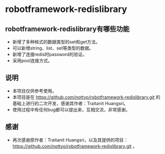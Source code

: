 # robotframework-redislibrary
## robotframework-redislibrary有哪些功能
* 新增了多种格式的数据类型的set和get方法。
* 可以新增string、list、set等类型的数据。
* 新增了连接redis时password的验证。
* 采用pool连接方式。
## 说明
* 本项目仅供参考使用。
* 本项目是在 https://github.com/nottyo/robotframework-redislibrary.git 的基础上进行的二次开发，感谢其作者：Traitanit Huangsri。
* 使用过程中有任何bug都可以提出来，互相交流，非常感谢。
## 感谢
* 再次感谢原作者：Traitanit Huangsri，以及其提供的项目：https://github.com/nottyo/robotframework-redislibrary.git 。
